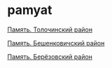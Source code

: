 # pamyat

[Память. Толочинский район](/kp/tolochinskiy)

[Память. Бешенковичский район](/kp/beshenkovichskiy)

[Память. Берёзовский район](/kp/berezovskiy)
